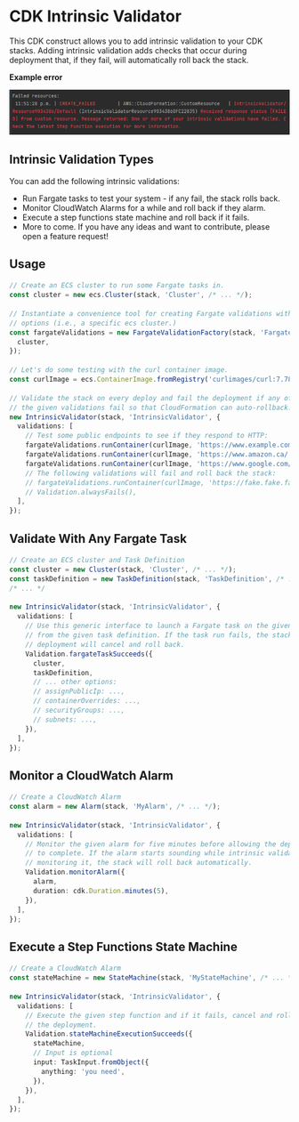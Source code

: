 # CDK Intrinsic Validator

This CDK construct allows you to add intrinsic validation to your CDK stacks.
Adding intrinsic validation adds checks that occur during deployment that, if
they fail, will automatically roll back the stack.

**Example error**

![An example of an intrinsic validation error](images/failure-example.png)

## Intrinsic Validation Types

You can add the following intrinsic validations:

- Run Fargate tasks to test your system - if any fail, the stack rolls back.
- Monitor CloudWatch Alarms for a while and roll back if they alarm.
- Execute a step functions state machine and roll back if it fails.
- More to come. If you have any ideas and want to contribute, please open a
  feature request!

## Usage

```ts
// Create an ECS cluster to run some Fargate tasks in.
const cluster = new ecs.Cluster(stack, 'Cluster', /* ... */);

// Instantiate a convenience tool for creating Fargate validations with common
// options (i.e., a specific ecs cluster.)
const fargateValidations = new FargateValidationFactory(stack, 'FargateValidationFactory', {
  cluster,
});

// Let's do some testing with the curl container image.
const curlImage = ecs.ContainerImage.fromRegistry('curlimages/curl:7.78.0');

// Validate the stack on every deploy and fail the deployment if any of
// the given validations fail so that CloudFormation can auto-rollback.
new IntrinsicValidator(stack, 'IntrinsicValidator', {
  validations: [
    // Test some public endpoints to see if they respond to HTTP:
    fargateValidations.runContainer(curlImage, 'https://www.example.com/'),
    fargateValidations.runContainer(curlImage, 'https://www.amazon.ca/'),
    fargateValidations.runContainer(curlImage, 'https://www.google.com/'),
    // The following validations will fail and roll back the stack:
    // fargateValidations.runContainer(curlImage, 'https://fake.fake.fake/'),
    // Validation.alwaysFails(),
  ],
});
```

## Validate With Any Fargate Task

```ts
// Create an ECS cluster and Task Definition
const cluster = new Cluster(stack, 'Cluster', /* ... */);
const taskDefinition = new TaskDefinition(stack, 'TaskDefinition', /* ... */);
/* ... */

new IntrinsicValidator(stack, 'IntrinsicValidator', {
  validations: [
    // Use this generic interface to launch a Fargate task on the given cluster
    // from the given task definition. If the task run fails, the stack
    // deployment will cancel and roll back.
    Validation.fargateTaskSucceeds({
      cluster,
      taskDefinition,
      // ... other options:
      // assignPublicIp: ...,
      // containerOverrides: ...,
      // securityGroups: ...,
      // subnets: ...,
    }),
  ],
});
```

## Monitor a CloudWatch Alarm

```ts
// Create a CloudWatch Alarm
const alarm = new Alarm(stack, 'MyAlarm', /* ... */);

new IntrinsicValidator(stack, 'IntrinsicValidator', {
  validations: [
    // Monitor the given alarm for five minutes before allowing the deployment
    // to complete. If the alarm starts sounding while intrinsic validation is
    // monitoring it, the stack will roll back automatically.
    Validation.monitorAlarm({
      alarm,
      duration: cdk.Duration.minutes(5),
    }),
  ],
});
```

## Execute a Step Functions State Machine

```ts
// Create a CloudWatch Alarm
const stateMachine = new StateMachine(stack, 'MyStateMachine', /* ... */);

new IntrinsicValidator(stack, 'IntrinsicValidator', {
  validations: [
    // Execute the given step function and if it fails, cancel and roll back
    // the deployment.
    Validation.stateMachineExecutionSucceeds({
      stateMachine,
      // Input is optional
      input: TaskInput.fromObject({
        anything: 'you need',
      }),
    }),
  ],
});
```